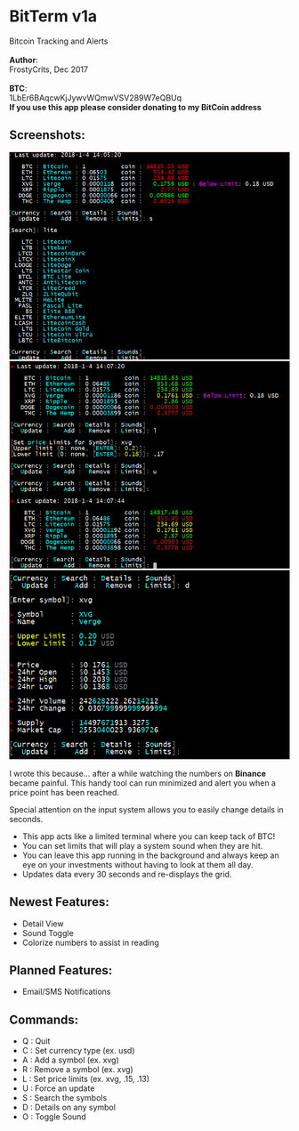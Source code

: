 # **BitTerm v1a** 
Bitcoin Tracking and Alerts<br>
<br>
**Author**:<br>
FrostyCrits, Dec 2017<br>
<br>
**BTC**:<br>
1LbEr6BAqcwKjJywvWQmwVSV289W7eQBUq<br>
**If you use this app please consider donating to my BitCoin address**<br>

## **Screenshots**:
![Screenshot #1](/gfx/screenshot.gif)<br>
![Screenshot #2](/gfx/screenshot2.gif)<br>
![Screenshot #3](/gfx/screenshot3.gif)<br>

I wrote this because... after a while watching the numbers on **Binance** 
became painful. This handy tool can run minimized and alert you when a 
price point has been reached.

Special attention on the input system allows you to easily change details
in seconds.

- This app acts like a limited terminal where you can keep tack of BTC!
- You can set limits that will play a system sound when they are hit.
- You can leave this app running in the background and always keep an eye
on your investments without having to look at them all day.
- Updates data every 30 seconds and re-displays the grid.

## **Newest Features**:
- Detail View
- Sound Toggle
- Colorize numbers to assist in reading

## **Planned Features**:
- Email/SMS Notifications

## **Commands**:
- Q : Quit
- C : Set currency type (ex. usd)
- A : Add a symbol (ex. xvg)
- R : Remove a symbol (ex. xvg)
- L : Set price limits (ex. xvg, .15, .13)
- U : Force an update
- S : Search the symbols
- D : Details on any symbol
- O : Toggle Sound
